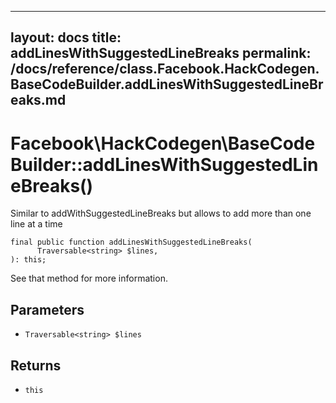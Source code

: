 
***

layout: docs
title: addLinesWithSuggestedLineBreaks
permalink: /docs/reference/class.Facebook.HackCodegen.BaseCodeBuilder.addLinesWithSuggestedLineBreaks.md
---







# Facebook\\HackCodegen\\BaseCodeBuilder::addLinesWithSuggestedLineBreaks()




Similar to addWithSuggestedLineBreaks but allows to add more than one
line at a time




``` Hack
final public function addLinesWithSuggestedLineBreaks(
      Traversable<string> $lines,
): this;
```




See that method for more information.




## Parameters




* ` Traversable<string> $lines `




## Returns




- ` this `